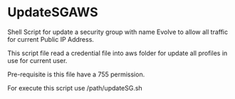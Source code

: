 # UpdateSGAWS

Shell Script for update a security group with name Evolve to allow all traffic for current Public IP Address.

This script file read a credential file into aws folder for update all profiles in use for current user.

Pre-requisite is this file have a 755 permission.

For execute this script use /path/updateSG.sh
